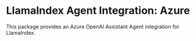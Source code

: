 # LlamaIndex Agent Integration: Azure

This package provides an Azure OpenAI Assistant Agent integration for LlamaIndex.
